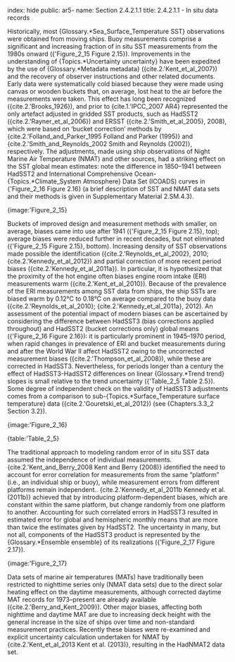 index: hide
public: ar5-
name: Section 2.4.2.1.1
title: 2.4.2.1.1 - In situ data records

Historically, most {Glossary.*Sea_Surface_Temperature SST} observations were obtained from moving ships. Buoy measurements comprise a significant and increasing fraction of in situ SST measurements from the 1980s onward ({'Figure_2_15 Figure 2.15}). Improvements in the understanding of {Topics.*Uncertainty uncertainty} have been expedited by the use of {Glossary.*Metadata metadata} ({cite.2.'Kent_et_al_2007}) and the recovery of observer instructions and other related documents. Early data were systematically cold biased because they were made using canvas or wooden buckets that, on average, lost heat to the air before the measurements were taken. This effect has long been recognized ({cite.2.'Brooks_1926}), and prior to {cite.1.'IPCC_2007 AR4} represented the only artefact adjusted in gridded SST products, such as HadSST2 ({cite.2.'Rayner_et_al_2006}) and ERSST ({cite.2.'Smith_et_al_2005}, 2008), which were based on ‘bucket correction’ methods by {cite.2.'Folland_and_Parker_1995 Folland and Parker (1995)} and {cite.2.'Smith_and_Reynolds_2002 Smith and Reynolds (2002)}, respectively. The adjustments, made using ship observations of Night Marine Air Temperature (NMAT) and other sources, had a striking effect on the SST global mean estimates: note the difference in 1850–1941 between HadSST2 and International Comprehensive Ocean-{Topics.*Climate_System Atmosphere} Data Set (ICOADS) curves in {'Figure_2_16 Figure 2.16} (a brief description of SST and NMAT data sets and their methods is given in Supplementary Material 2.SM.4.3).

{image:'Figure_2_15}

Buckets of improved design and measurement methods with smaller, on average, biases came into use after 1941 ({'Figure_2_15 Figure 2.15}, top); average biases were reduced further in recent decades, but not eliminated ({'Figure_2_15 Figure 2.15}, bottom). Increasing density of SST observations made possible the identification ({cite.2.'Reynolds_et_al_2002}, 2010; {cite.2.'Kennedy_et_al_2012}) and partial correction of more recent period biases ({cite.2.'Kennedy_et_al_2011a}). In particular, it is hypothesized that the proximity of the hot engine often biases engine room intake (ERI) measurements warm ({cite.2.'Kent_et_al_2010}). Because of the prevalence of the ERI measurements among SST data from ships, the ship SSTs are biased warm by 0.12°C to 0.18°C on average compared to the buoy data ({cite.2.'Reynolds_et_al_2010}; {cite.2.'Kennedy_et_al_2011a}, 2012). An assessment of the potential impact of modern biases can be ascertained by considering the difference between HadSST3 (bias corrections applied throughout) and HadSST2 (bucket corrections only) global means ({'Figure_2_16 Figure 2.16}): it is particularly prominent in 1945–1970 period, when rapid changes in prevalence of ERI and bucket measurements during and after the World War II affect HadSST2 owing to the uncorrected measurement biases ({cite.2.'Thompson_et_al_2008}), while these are corrected in HadSST3. Nevertheless, for periods longer than a century the effect of HadSST3-HadSST2 differences on linear {Glossary.*Trend trend} slopes is small relative to the trend uncertainty ({'Table_2_5 Table 2.5}). Some degree of independent check on the validity of HadSST3 adjustments comes from a comparison to sub-{Topics.*Surface_Temperature surface temperature} data ({cite.2.'Gouretski_et_al_2012}) (see {Chapters.3.3_2 Section 3.2}).

{image:'Figure_2_16}

{table:'Table_2_5}

The traditional approach to modeling random error of in situ SST data assumed the independence of individual measurements. {cite.2.'Kent_and_Berry_2008 Kent and Berry (2008)} identified the need to account for error correlation for measurements from the same “platform” (i.e., an individual ship or buoy), while measurement errors from different platforms remain independent.. {cite.2.'Kennedy_et_al_2011b Kennedy et al. (2011b)} achieved that by introducing platform-dependent biases, which are constant within the same platform, but change randomly from one platform to another. Accounting for such correlated errors in HadSST3 resulted in estimated error for global and hemispheric monthly means that are more than twice the estimates given by HadSST2. The uncertainty in many, but not all, components of the HadSST3 product is represented by the {Glossary.*Ensemble ensemble} of its realizations ({'Figure_2_17 Figure 2.17}).

{image:'Figure_2_17}

Data sets of marine air temperatures (MATs) have traditionally been restricted to nighttime series only (NMAT data sets) due to the direct solar heating effect on the daytime measurements, although corrected daytime MAT records for 1973–present are already available ({cite.2.'Berry_and_Kent_2009}). Other major biases, affecting both nighttime and daytime MAT are due to increasing deck height with the general increase in the size of ships over time and non-standard measurement practices. Recently these biases were re-examined and explicit uncertainty calculation undertaken for NMAT by {cite.2.'Kent_et_al_2013 Kent et al. (2013)}, resulting in the HadNMAT2 data set.
